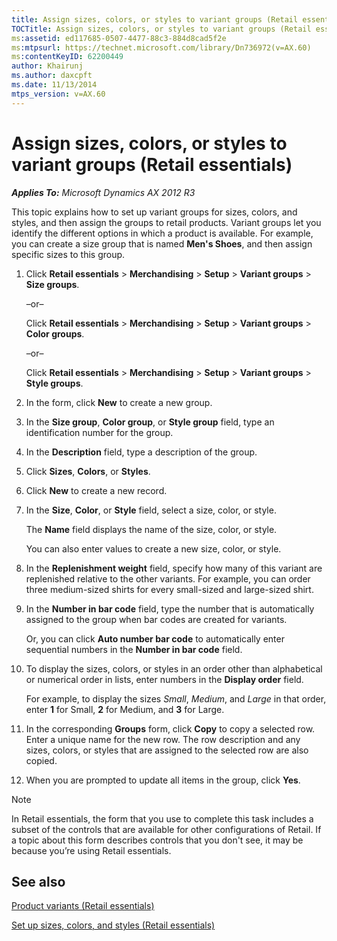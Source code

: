 ```yaml
---
title: Assign sizes, colors, or styles to variant groups (Retail essentials)
TOCTitle: Assign sizes, colors, or styles to variant groups (Retail essentials)
ms:assetid: ed117685-0507-4477-88c3-884d8cad5f2e
ms:mtpsurl: https://technet.microsoft.com/library/Dn736972(v=AX.60)
ms:contentKeyID: 62200449
author: Khairunj
ms.author: daxcpft
ms.date: 11/13/2014
mtps_version: v=AX.60
---
```


# Assign sizes, colors, or styles to variant groups (Retail essentials) 


_**Applies To:** Microsoft Dynamics AX 2012 R3_

This topic explains how to set up variant groups for sizes, colors, and styles, and then assign the groups to retail products. Variant groups let you identify the different options in which a product is available. For example, you can create a size group that is named **Men's Shoes**, and then assign specific sizes to this group.

1.  Click **Retail essentials** \> **Merchandising** \> **Setup** \> **Variant groups** \> **Size groups**.
    
    –or–
    
    Click **Retail essentials** \> **Merchandising** \> **Setup** \> **Variant groups** \> **Color groups**.
    
    –or–
    
    Click **Retail essentials** \> **Merchandising** \> **Setup** \> **Variant groups** \> **Style groups**.

2.  In the form, click **New** to create a new group.

3.  In the **Size group**, **Color group**, or **Style group** field, type an identification number for the group.

4.  In the **Description** field, type a description of the group.

5.  Click **Sizes**, **Colors**, or **Styles**.

6.  Click **New** to create a new record.

7.  In the **Size**, **Color**, or **Style** field, select a size, color, or style.
    
    The **Name** field displays the name of the size, color, or style.
    
    You can also enter values to create a new size, color, or style.

8.  In the **Replenishment weight** field, specify how many of this variant are replenished relative to the other variants. For example, you can order three medium-sized shirts for every small-sized and large-sized shirt.

9.  In the **Number in bar code** field, type the number that is automatically assigned to the group when bar codes are created for variants.
    
    Or, you can click **Auto number bar code** to automatically enter sequential numbers in the **Number in bar code** field.

10. To display the sizes, colors, or styles in an order other than alphabetical or numerical order in lists, enter numbers in the **Display order** field.
    
    For example, to display the sizes *Small*, *Medium*, and *Large* in that order, enter **1** for Small, **2** for Medium, and **3** for Large.

11. In the corresponding **Groups** form, click **Copy** to copy a selected row. Enter a unique name for the new row. The row description and any sizes, colors, or styles that are assigned to the selected row are also copied.

12. When you are prompted to update all items in the group, click **Yes**.


> [!NOTE]
> <P>In Retail essentials, the form that you use to complete this task includes a subset of the controls that are available for other configurations of Retail. If a topic about this form describes controls that you don't see, it may be because you’re using Retail essentials.</P>



## See also

[Product variants (Retail essentials)](product-variants-retail-essentials.md)

[Set up sizes, colors, and styles (Retail essentials)](set-up-sizes-colors-and-styles-retail-essentials.md)

  


